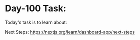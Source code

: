 # Day-100 Task:

Today's task is to learn about:

Next Steps: https://nextjs.org/learn/dashboard-app/next-steps